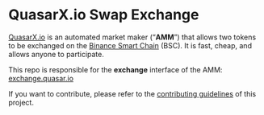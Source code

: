 # QuasarX.io Swap Exchange

[QuasarX.io](https://QuasarX.io/) is an automated market maker (“**AMM**”) that allows two tokens to be exchanged on the [Binance Smart Chain](https://www.binance.org/en/smartChain) (BSC). It is fast, cheap, and allows anyone to participate.

This repo is responsible for the **exchange** interface of the AMM: [exchange.quasar.io](https://exchange.quasarx.io/)

If you want to contribute, please refer to the [contributing guidelines](./CONTRIBUTING.md) of this project.
